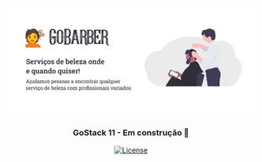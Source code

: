 <h1 align="center">
    <img src="./.github/banner.jpg" title="GoStack 11" alt="GoStack 11" />
</h1>

<h3 align="center"> 
	GoStack 11 - Em construção 🚧
</h3>

<p align="center">
    <a href="https://github.com/gabrielbartoczevicz/gobarber/blob/master/LICENSE">
        <img alt="License" src="https://img.shields.io/github/license/gabrielbartoczevicz/gobarber">
    </a>
</p>
